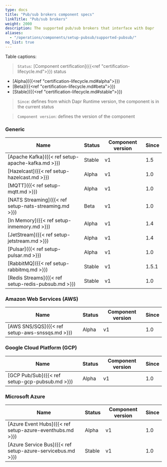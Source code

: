 ```yaml
---
type: docs
title: "Pub/sub brokers component specs"
linkTitle: "Pub/sub brokers"
weight: 2000
description: The supported pub/sub brokers that interface with Dapr
aliases:
  - "/operations/components/setup-pubsub/supported-pubsub/"
no_list: true
---
```


Table captions:

> `Status`: [Component certification]({{<ref "certification-lifecycle.md">}}) status
  - [Alpha]({{<ref "certification-lifecycle.md#alpha">}})
  - [Beta]({{<ref "certification-lifecycle.md#beta">}})
  - [Stable]({{<ref "certification-lifecycle.md#stable">}})
> `Since`: defines from which Dapr Runtime version, the component is in the current status

> `Component version`: defines the version of the component
### Generic

| Name                                                  | Status | Component version | Since |
|-------------------------------------------------------|--------| -----| ------------- |
| [Apache Kafka]({{< ref setup-apache-kafka.md >}})     | Stable | v1 | 1.5 |
| [Hazelcast]({{< ref setup-hazelcast.md >}})           | Alpha  | v1 | 1.0 |
| [MQTT]({{< ref setup-mqtt.md >}})                     | Alpha  | v1 | 1.0 |
| [NATS Streaming]({{< ref setup-nats-streaming.md >}}) | Beta   | v1 | 1.0 |
| [In Memory]({{< ref setup-inmemory.md >}})            | Alpha  | v1 | 1.4 |
| [JetStream]({{< ref setup-jetstream.md >}})           | Alpha  | v1 | 1.4 |
| [Pulsar]({{< ref setup-pulsar.md >}})                 | Alpha  | v1 | 1.0 |
| [RabbitMQ]({{< ref setup-rabbitmq.md >}})             | Stable | v1 | 1.5.1 |
| [Redis Streams]({{< ref setup-redis-pubsub.md >}})    | Stable | v1 | 1.0 |

### Amazon Web Services (AWS)

| Name                                              | Status | Component version | Since |
|---------------------------------------------------|--------| ---- |---------------|
| [AWS SNS/SQS]({{< ref setup-aws-snssqs.md >}})    | Alpha  | v1 | 1.0 |

### Google Cloud Platform (GCP)

| Name                                              | Status | Component version | Since |
|---------------------------------------------------|--------| ---- | --------------|
| [GCP Pub/Sub]({{< ref setup-gcp-pubsub.md >}})    | Alpha  | v1 | 1.0 |

### Microsoft Azure

| Name                                                      | Status | Component version | Since |
|-----------------------------------------------------------|--------| ----------------| -- |
| [Azure Event Hubs]({{< ref setup-azure-eventhubs.md >}})  | Alpha  | v1 | 1.0 |
| [Azure Service Bus]({{< ref setup-azure-servicebus.md >}})| Stable | v1 | 1.0 |
